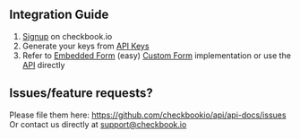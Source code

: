 Integration Guide
--------

1. [Signup][1] on checkbook.io  
2. Generate your keys from [API Keys][2] 
3. Refer to [Embedded Form][3]  (easy) [Custom Form][4] implementation or use the [API][5] directly

Issues/feature requests?
------

Please file them here: https://github.com/checkbookio/api/api-docs/issues  
Or contact us directly at support@checkbook.io


  [1]: https://www.checkbook.io/register
  [2]: https://www.checkbook.io/admin/api/v1_keys
  [3]: https://github.com/checkbookio/api/v1-docs/blob/master/EmbeddedForm.md
  [4]: https://github.com/checkbookio/api/v1-docs/blob/master/CustomForm.md
  [5]: https://github.com/checkbookio/api/v1-docs/blob/master/DirectAPI.md